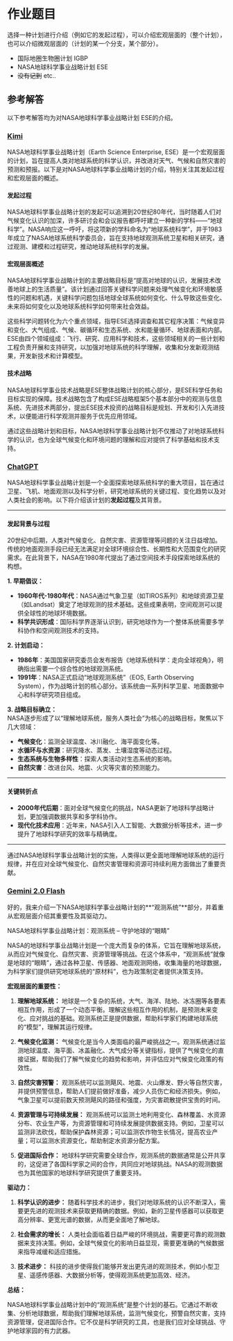 # 作业题目

选择一种计划进行介绍（例如它的发起过程），可以介绍宏观层面的（整个计划），也可以介绍微观层面的（计划的某一个分支，某个部分）。

* 国际地圈生物圈计划 IGBP
* NASA地球科学事业战略计划 ESE
* ~~没有记到~~ etc..

## 参考解答

以下参考解答均为对NASA地球科学事业战略计划 ESE的介绍。

### [Kimi](https://kimi.moonshot.cn/)

NASA地球科学事业战略计划（Earth Science Enterprise, ESE）是一个宏观层面的计划，旨在提高人类对地球系统的科学认识，并改进对天气、气候和自然灾害的预测和预报。以下是对NASA地球科学事业战略计划的介绍，特别关注其发起过程和宏观层面的概述。

#### 发起过程

NASA地球科学事业战略计划的发起可以追溯到20世纪80年代，当时随着人们对气候变化认识的加深，许多研讨会和会议报告都呼吁建立一种新的学科——“地球科学”。NASA响应这一呼吁，将这项新的学科命名为“地球系统科学”，并于1983年成立了NASA地球系统科学委员会，旨在支持地球观测系统卫星和相关研究，通过观测、建模和过程研究，推动地球系统科学的发展。

#### 宏观层面概述

NASA地球科学事业战略计划的主要战略目标是“提高对地球的认识，发展技术改善地球上的生活质量”。该计划通过回答关键科学问题来处理气候变化和环境敏感性的问题和机遇，关键科学问题包括地球全球系统如何变化、什么导致这些变化、未来将如何变化以及地球系统科学如何带来社会效益。

这些科学问题转化为六个重点领域，指导ESE选择调查和其它程序决策：气候变异和变化、大气组成、气候、碳循环和生态系统、水和能量循环、地球表面和内部。ESE由四个领域组成：飞行、研究、应用科学和技术，这些领域相关的一些计划和工程负责开展和支持研究，以加强对地球系统的科学理解，收集和分发新观测结果，开发新技术和计算模型。

#### 技术战略

NASA地球科学事业技术战略是ESE整体战略计划的核心部分，是ESE科学任务和目标实现的保障。技术战略包含了构成ESE战略框架5个基本部分中的观测与信息系统、先进技术两部分，提出ESE技术投资的战略目标是规划、开发和引入先进技术，以便能进行科学观测并服务于优先应用领域。

通过这些战略计划和目标，NASA地球科学事业战略计划不仅推动了对地球系统科学的认识，也为全球气候变化和环境问题的理解和应对提供了科学基础和技术支持。

### [ChatGPT](https://chatgpt.com/)

NASA地球科学事业战略计划是一个全面探索地球系统科学的重大项目，旨在通过卫星、飞机、地面观测以及科学分析，研究地球系统的关键过程、变化趋势以及对人类社会的影响。以下将介绍该计划的**发起过程**及其背景。  

---

#### **发起背景与过程**  

20世纪中后期，人类对气候变化、自然灾害、资源管理等问题的关注日益增加。传统的地面观测手段已经无法满足对全球环境综合性、长期性和大范围变化的研究需求。在此背景下，NASA在1980年代提出了通过空间技术手段探索地球系统的构想。  

**1. 早期倡议：**

* **1960年代-1980年代**：NASA通过气象卫星（如TIROS系列）和地球资源卫星（如Landsat）奠定了地球观测的技术基础。这些成果表明，空间观测可以提供全球性的地球环境数据。  
* **科学共识形成**：国际科学界逐渐认识到，研究地球作为一个整体系统需要多学科协作和空间观测技术的支持。  

**2. 计划启动：**  

* **1986年**：美国国家研究委员会发布报告《地球系统科学：走向全球视角》，明确指出需要一个综合性的地球观测系统。  
* **1991年**：NASA正式启动“地球观测系统”（EOS, Earth Observing System），作为战略计划的核心部分。该系统由一系列科学卫星、地面数据中心和科学研究项目组成。  

**3. 战略目标确立：**  
NASA逐步形成了以“理解地球系统，服务人类社会”为核心的战略目标，聚焦以下几大领域：  

* **气候变化**：监测全球温度、冰川融化、海平面变化等。  
* **水循环与水资源**：研究降水、蒸发、土壤湿度等动态过程。  
* **生态系统与生物多样性**：探索人类活动对生态系统的影响。  
* **自然灾害**：改进台风、地震、火灾等灾害的预测能力。  

---

#### **关键转折点**  

* **2000年代后期**：面对全球气候变化的挑战，NASA更新了地球科学战略计划，更加强调数据共享和多学科协作。  
* **现代化技术应用**：近年来，NASA引入人工智能、大数据分析等技术，进一步提升了地球科学研究的效率与精确度。  

---

通过NASA地球科学事业战略计划的实施，人类得以更全面地理解地球系统的运行规律，并在应对全球气候变化、自然灾害管理和资源可持续利用方面做出了重要贡献。

### [Gemini 2.0 Flash](https://aistudio.google.com/)

好的，我来介绍一下NASA地球科学事业战略计划的**“观测系统”**部分，并着重从宏观层面介绍其重要性及其驱动力。

NASA地球科学事业战略计划：观测系统 – 守护地球的“眼睛”

NASA的地球科学事业战略计划是一个庞大而复杂的体系，它旨在理解地球系统，从而应对气候变化、自然灾害、资源管理等挑战。在这个体系中，“观测系统”就像是地球的“眼睛”，通过各种卫星、传感器、地面观测网络，收集海量的地球数据，为科学家们提供研究地球系统的“原材料”，也为政策制定者提供决策支持。

**宏观层面的重要性：**

1. **理解地球系统：** 地球是一个复杂的系统，大气、海洋、陆地、冰冻圈等各要素相互作用，形成了一个动态平衡。理解这些相互作用的机制，是预测未来变化、应对挑战的基础。观测系统正是提供数据，帮助科学家们构建地球系统的“模型”，理解其运行规律。

2. **气候变化监测：** 气候变化是当今人类面临的最严峻挑战之一。观测系统通过监测地球温度、海平面、冰盖融化、大气成分等关键指标，提供了气候变化的直接证据，帮助我们了解气候变化的趋势和影响，并评估应对气候变化政策的有效性。

3. **自然灾害预警：** 观测系统可以监测飓风、地震、火山爆发、野火等自然灾害，并提供预警信息，帮助人们提前做好准备，减少人员伤亡和经济损失。例如，气象卫星可以提前数天预测飓风的路径和强度，为灾害疏散提供宝贵的时间。

4. **资源管理与可持续发展：** 观测系统可以监测土地利用变化、森林覆盖、水资源分布、农业生产等，为资源管理和可持续发展提供数据支持。例如，卫星可以监测非法砍伐，帮助保护森林资源；可以监测农作物生长情况，提高农业产量；可以监测水资源变化，帮助制定水资源分配方案。

5. **促进国际合作：** 地球科学研究需要全球合作，观测系统的数据通常是公开共享的，这促进了各国科学家之间的合作，共同应对地球挑战。NASA的观测数据也为其他国家的地球科学研究提供了重要支持。

**驱动力：**

1. **科学认识的进步：** 随着科学技术的进步，我们对地球系统的认识不断深入，需要更先进的观测技术来获取更精确的数据。例如，新的卫星传感器可以获取更高分辨率、更宽光谱的数据，从而更全面地了解地球。

2. **社会需求的增长：** 人类社会面临着日益严峻的环境挑战，需要更可靠的观测数据来支持决策。例如，全球气候变化的影响日益显现，需要更准确的气候数据来指导减缓和适应措施。

3. **技术进步：** 科技的进步使得我们能够开发出更先进的观测技术，例如小型卫星、遥感传感器、大数据分析等，使得观测系统更加高效、经济。

**总结：**

NASA地球科学事业战略计划中的“观测系统”是整个计划的基石。它通过不断收集、分析地球数据，帮助我们理解地球系统，监测气候变化，预警自然灾害，支持资源管理，促进国际合作。它不仅是科学研究的工具，也是我们应对全球挑战、守护地球家园的有力武器。
